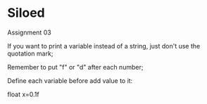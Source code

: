 # Siloed
Assignment 03

If you want to print a variable instead of a string, just don't use the quotation mark;


Remember to put "f" or "d" after each number;


Define each variable before add value to it: 

  float x=0.1f
